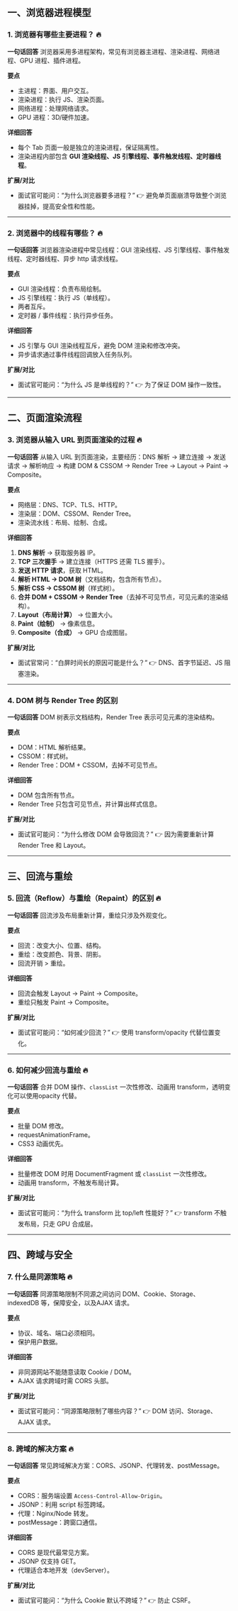 ## 一、浏览器进程模型

### 1. 浏览器有哪些主要进程？ 🔥

**一句话回答**
浏览器采用多进程架构，常见有浏览器主进程、渲染进程、网络进程、GPU 进程、插件进程。

**要点**

- 主进程：界面、用户交互。
- 渲染进程：执行 JS、渲染页面。
- 网络进程：处理网络请求。
- GPU 进程：3D/硬件加速。

**详细回答**

- 每个 Tab 页面一般是独立的渲染进程，保证隔离性。
- 渲染进程内部包含 **GUI 渲染线程、JS 引擎线程、事件触发线程、定时器线程**。

**扩展/对比**

- 面试官可能问：“为什么浏览器要多进程？” 👉 避免单页面崩溃导致整个浏览器挂掉，提高安全性和性能。

---

### 2. 浏览器中的线程有哪些？ 🔥

**一句话回答**
浏览器渲染进程中常见线程：GUI 渲染线程、JS 引擎线程、事件触发线程、定时器线程、异步 http 请求线程。

**要点**

- GUI 渲染线程：负责布局绘制。
- JS 引擎线程：执行 JS（单线程）。
- 两者互斥。
- 定时器 / 事件线程：执行异步任务。

**详细回答**

- JS 引擎与 GUI 渲染线程互斥，避免 DOM 渲染和修改冲突。
- 异步请求通过事件线程回调放入任务队列。

**扩展/对比**

- 面试官可能问：“为什么 JS 是单线程的？” 👉 为了保证 DOM 操作一致性。

---

## 二、页面渲染流程

### 3. 浏览器从输入 URL 到页面渲染的过程 🔥

**一句话回答**
从输入 URL 到页面渲染，主要经历：DNS 解析 → 建立连接 → 发送请求 → 解析响应 → 构建 DOM & CSSOM → Render Tree → Layout → Paint → Composite。

**要点**

- 网络层：DNS、TCP、TLS、HTTP。
- 渲染层：DOM、CSSOM、Render Tree。
- 渲染流水线：布局、绘制、合成。

**详细回答**

1. **DNS 解析** → 获取服务器 IP。
2. **TCP 三次握手** → 建立连接（HTTPS 还需 TLS 握手）。
3. **发送 HTTP 请求**，获取 HTML。
4. **解析 HTML → DOM 树**（文档结构，包含所有节点）。
5. **解析 CSS → CSSOM 树**（样式树）。
6. **合并 DOM + CSSOM → Render Tree**（去掉不可见节点，可见元素的渲染结构）。
7. **Layout（布局计算）** → 位置大小。
8. **Paint（绘制）** → 像素信息。
9. **Composite（合成）** → GPU 合成图层。

**扩展/对比**

- 面试官常问：“白屏时间长的原因可能是什么？” 👉 DNS、首字节延迟、JS 阻塞渲染。

---

### 4. DOM 树与 Render Tree 的区别

**一句话回答**
DOM 树表示文档结构，Render Tree 表示可见元素的渲染结构。

**要点**

- DOM：HTML 解析结果。
- CSSOM：样式树。
- Render Tree：DOM + CSSOM，去掉不可见节点。

**详细回答**

- DOM 包含所有节点。
- Render Tree 只包含可见节点，并计算出样式信息。

**扩展/对比**

- 面试官可能问：“为什么修改 DOM 会导致回流？” 👉 因为需要重新计算 Render Tree 和 Layout。

---

## 三、回流与重绘

### 5. 回流（Reflow）与重绘（Repaint）的区别 🔥

**一句话回答**
回流涉及布局重新计算，重绘只涉及外观变化。

**要点**

- 回流：改变大小、位置、结构。
- 重绘：改变颜色、背景、阴影。
- 回流开销 > 重绘。

**详细回答**

- 回流会触发 Layout → Paint → Composite。
- 重绘只触发 Paint → Composite。

**扩展/对比**

- 面试官可能问：“如何减少回流？” 👉 使用 transform/opacity 代替位置变化。

---

### 6. 如何减少回流与重绘 🔥

**一句话回答**
合并 DOM 操作、`classList` 一次性修改、动画用 transform，透明变化可以使用opacity 代替。

**要点**

- 批量 DOM 修改。
- requestAnimationFrame。
- CSS3 动画优先。

**详细回答**

- 批量修改 DOM 时用 DocumentFragment 或 `classList` 一次性修改。
- 动画用 transform，不触发布局计算。

**扩展/对比**

- 面试官可能问：“为什么 transform 比 top/left 性能好？” 👉 transform 不触发布局，只走 GPU 合成层。

---

## 四、跨域与安全

### 7. 什么是同源策略 🔥

**一句话回答**
同源策略限制不同源之间访问 DOM、Cookie、Storage、indexedDB 等，保障安全，以及AJAX 请求。

**要点**

- 协议、域名、端口必须相同。
- 保护用户数据。

**详细回答**

- 非同源网站不能随意读取 Cookie / DOM。
- AJAX 请求跨域时需 CORS 头部。

**扩展/对比**

- 面试官可能问：“同源策略限制了哪些内容？” 👉 DOM 访问、Storage、AJAX 请求。

---

### 8. 跨域的解决方案 🔥

**一句话回答**
常见跨域解决方案：CORS、JSONP、代理转发、postMessage。

**要点**

- CORS：服务端设置 `Access-Control-Allow-Origin`。
- JSONP：利用 script 标签跨域。
- 代理：Nginx/Node 转发。
- postMessage：跨窗口通信。

**详细回答**

- CORS 是现代最常见方案。
- JSONP 仅支持 GET。
- 代理适合本地开发（devServer）。

**扩展/对比**

- 面试官可能问：“为什么 Cookie 默认不跨域？” 👉 防止 CSRF。
